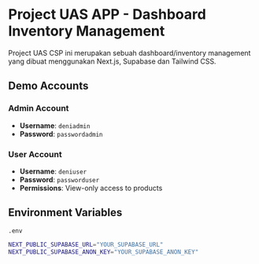 # Project UAS APP - Dashboard Inventory Management

Project UAS CSP ini merupakan sebuah dashboard/inventory management yang dibuat menggunakan Next.js, Supabase dan Tailwind CSS.


## Demo Accounts

### Admin Account
- **Username**: `deniadmin`
- **Password**: `passwordadmin`

### User Account
- **Username**: `deniuser`
- **Password**: `passworduser`
- **Permissions**: View-only access to products

## Environment Variables

`.env` 
```bash
NEXT_PUBLIC_SUPABASE_URL="YOUR_SUPABASE_URL"
NEXT_PUBLIC_SUPABASE_ANON_KEY="YOUR_SUPABASE_ANON_KEY"
```
